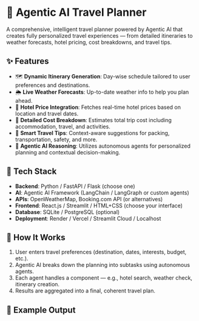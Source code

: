 # 🧠 Agentic AI Travel Planner

A comprehensive, intelligent travel planner powered by Agentic AI that creates fully personalized travel experiences — from detailed itineraries to weather forecasts, hotel pricing, cost breakdowns, and travel tips.

## ✨ Features

- 🗺️ **Dynamic Itinerary Generation**: Day-wise schedule tailored to user preferences and destinations.
- 🌦️ **Live Weather Forecasts**: Up-to-date weather info to help you plan ahead.
- 🏨 **Hotel Price Integration**: Fetches real-time hotel prices based on location and travel dates.
- 💸 **Detailed Cost Breakdown**: Estimates total trip cost including accommodation, travel, and activities.
- 🧳 **Smart Travel Tips**: Context-aware suggestions for packing, transportation, safety, and more.
- 🧠 **Agentic AI Reasoning**: Utilizes autonomous agents for personalized planning and contextual decision-making.

## 🚀 Tech Stack

- **Backend**: Python / FastAPI / Flask (choose one)
- **AI**: Agentic AI Framework (LangChain / LangGraph or custom agents)
- **APIs**: OpenWeatherMap, Booking.com API (or alternatives)
- **Frontend**: React.js / Streamlit / HTML+CSS (choose your interface)
- **Database**: SQLite / PostgreSQL (optional)
- **Deployment**: Render / Vercel / Streamlit Cloud / Localhost

## 🧠 How It Works

1. User enters travel preferences (destination, dates, interests, budget, etc.).
2. Agentic AI breaks down the planning into subtasks using autonomous agents.
3. Each agent handles a component — e.g., hotel search, weather check, itinerary creation.
4. Results are aggregated into a final, coherent travel plan.

## 📸 Example Output

